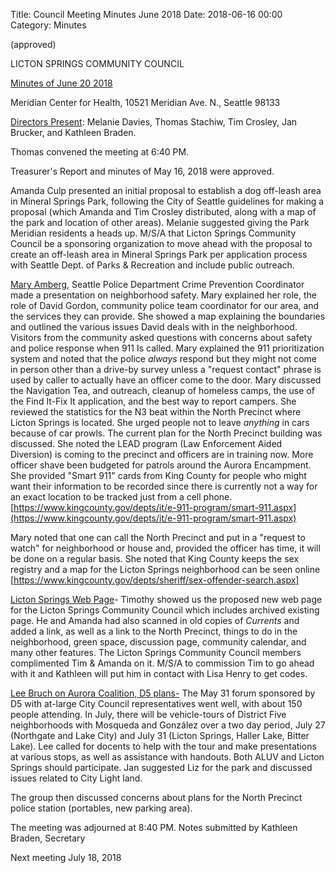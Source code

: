 Title: Council Meeting Minutes June 2018
Date: 2018-06-16 00:00
Category: Minutes

(approved)

LICTON SPRINGS COMMUNITY COUNCIL

<span style="text-decoration:underline;">Minutes of June 20 2018</span>

Meridian Center for Health, 10521 Meridian Ave. N., Seattle 98133

<span style="text-decoration:underline;">Directors Present</span>:  Melanie Davies, Thomas Stachiw, Tim Crosley, Jan Brucker, and Kathleen Braden.

Thomas convened the meeting at 6:40 PM.

Treasurer's Report and minutes of May 16, 2018 were approved.

Amanda Culp presented an initial proposal to establish a dog off-leash area in Mineral Springs Park, following the City of Seattle guidelines for making a proposal (which Amanda and Tim Crosley distributed, along with a map of the park and location of other areas). Melanie suggested giving the Park Meridian residents a heads up. M/S/A that Licton Springs Community Council be a sponsoring organization to move ahead with the proposal to create an off-leash area in Mineral Springs Park per application process with Seattle Dept. of Parks & Recreation and include public outreach.

<span style="text-decoration:underline;">Mary Amberg</span>, Seattle Police Department Crime Prevention Coordinator made a presentation on neighborhood safety.  Mary explained her role, the role of David Gordon, community police team coordinator for our area, and the services they can provide. She showed a map explaining the boundaries and outlined the various issues David deals with in the neighborhood.  Visitors from the community asked questions with concerns about safety and police response when 911 Is called.  Mary explained the 911 prioritization system and noted that the police _always_ respond but they might not come in person other than a drive-by survey unless a "request contact" phrase is used by caller to actually have an officer come to the door. Mary discussed the Navigation Tea, and outreach, cleanup of homeless camps, the use of the Find It-Fix It application, and the best way to report campers.  She reviewed the statistics for the N3 beat within the North Precinct where Licton Springs is located. She urged people not to leave _anything_ in cars because of car prowls. The current plan for the North Precinct building was discussed. She noted the LEAD program (Law Enforcement Aided Diversion) is coming to the precinct and officers are in training now. More officer shave been budgeted for patrols around the Aurora Encampment. She provided "Smart 911" cards from King County for people who might want their information to be recorded since there is currently not a way for an exact location to be tracked just from a cell phone. [https://www.kingcounty.gov/depts/it/e-911-program/smart-911.aspx](https://www.kingcounty.gov/depts/it/e-911-program/smart-911.aspx)

Mary noted that one can call the North Precinct and put in a "request to watch" for neighborhood or house and, provided the officer has time, it will be done on a regular basis.  She noted that King County keeps the sex registry and a map for the Licton Springs neighborhood can be seen online [https://www.kingcounty.gov/depts/sheriff/sex-offender-search.aspx]

<span style="text-decoration:underline;">Licton Springs Web Page</span>- Timothy showed us the proposed new web page for the Licton Springs Community Council which includes archived existing page.  He and Amanda had also scanned in old copies of _Currents_ and added a link, as well as a link to the North Precinct, things to do in the neighborhood, green space, discussion page, community calendar, and many other features.  The Licton Springs Community Council members complimented Tim & Amanda on it. M/S/A to commission Tim to go ahead with it and Kathleen will put him in contact with Lisa Henry to get codes.

<span style="text-decoration:underline;">Lee Bruch on Aurora Coalition, D5 plans-</span> The May 31 forum sponsored by D5 with at-large City Council representatives went well, with about 150 people attending. In July, there will be vehicle-tours of District Five neighborhoods with Mosqueda and González over a two day period, July 27 (Northgate and Lake City) and July 31 (Licton Springs, Haller Lake, Bitter Lake).  Lee called for docents to help with the tour and make presentations at various stops, as well as assistance with handouts. Both ALUV and Licton Springs should participate. Jan suggested Liz for the park and discussed issues related to City Light land.

The group then discussed concerns about plans for the North Precinct police station (portables, new parking area).

The meeting was adjourned at 8:40 PM.  Notes submitted by Kathleen Braden, Secretary

Next meeting July 18, 2018
